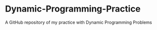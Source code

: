 # Dynamic-Programming-Practice
A GitHub repository of my practice with Dynamic Programming Problems 
